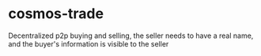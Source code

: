 # cosmos-trade
Decentralized p2p buying and selling, the seller needs to have a real name, and the buyer's information is visible to the seller
